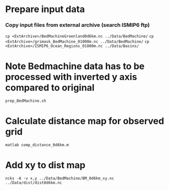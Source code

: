 # Prepare input data 

### Copy input files from external archive (search ISMIP6 ftp)
`cp <ExtArchive>/BedMachineGreenland0d6km.nc ../Data/BedMachine/`
`cp <ExtArchive>/grimask_BedMachine_01000m.nc ../Data/BedMachine/`
`cp <ExtArchive>/ISMIP6_Ocean_Regions_01000m.nc ../Data/Basins/`

# Note Bedmachine data has to be processed with inverted y axis compared to original
`prep_BedMachine.sh`

# Calculate distance map for observed grid
`matlab
comp_distance_0d6km.m
`

# Add xy to dist map
`ncks -A -v x,y ../Data/BedMachine/BM_0d6km_xy.nc ../Data/dist/dist0d6km.nc`
